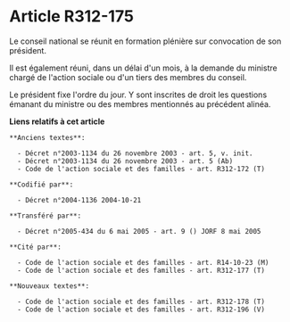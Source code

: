 # Article R312-175

Le conseil national se réunit en formation plénière sur convocation de son président.

Il est également réuni, dans un délai d'un mois, à la demande du ministre chargé de l'action sociale ou d'un tiers des
membres du conseil.

Le président fixe l'ordre du jour. Y sont inscrites de droit les questions émanant du ministre ou des membres mentionnés au
précédent alinéa.

**Liens relatifs à cet article**

	**Anciens textes**:

	  - Décret n°2003-1134 du 26 novembre 2003 - art. 5, v. init.
	  - Décret n°2003-1134 du 26 novembre 2003 - art. 5 (Ab)
	  - Code de l'action sociale et des familles - art. R312-172 (T)

	**Codifié par**:

	  - Décret n°2004-1136 2004-10-21

	**Transféré par**:

	  - Décret n°2005-434 du 6 mai 2005 - art. 9 () JORF 8 mai 2005

	**Cité par**:

	  - Code de l'action sociale et des familles - art. R14-10-23 (M)
	  - Code de l'action sociale et des familles - art. R312-177 (T)

	**Nouveaux textes**:

	  - Code de l'action sociale et des familles - art. R312-178 (T)
	  - Code de l'action sociale et des familles - art. R312-196 (V)
